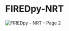 # FIREDpy-NRT

![FIREDpy - NRT - Page 2](https://github.com/earthlab/FIREDpy-NRT/assets/67020853/e56abc54-99d4-490a-ade0-994b63c8fbfb)
